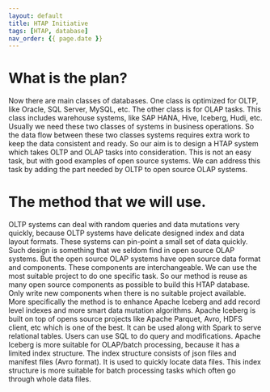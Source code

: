 ```yaml
---
layout: default
title: HTAP Initiative
tags: [HTAP, database]
nav_order: {{ page.date }}
---
```



# What is the plan?

Now there are main classes of databases. One class is optimized for
OLTP, like Oracle, SQL Server, MySQL, etc. The other class is for OLAP
tasks. This class includes warehouse systems, like SAP HANA, Hive, Iceberg,
Hudi, etc. Usually we need these two classes of systems in business
operations. So the data flow between these two classes systems
requires extra work to keep the data consistent and ready. So our aim
is to design a HTAP system which takes OLTP and OLAP tasks into
consideration. This is not an easy task, but with good examples of
open source systems. We can address this task by adding the part
needed by OLTP to open source OLAP systems.


# The method that we will use.

OLTP systems can deal with random queries and data mutations very
quickly, because OLTP systems have delicate designed index and data
layout formats. These systems can pin-point a small set of data
quickly. Such design is something that we seldom find in open source
OLAP systems. But the open source OLAP systems have open source data
format and components. These components are interchangeable. We can
use the most suitable project to do one specific task. So our method
is reuse as many open source components as possible to build this HTAP
database. Only write new components when there is no suitable project
available.
More specifically the method is to enhance Apache Iceberg and add
record level indexes and more smart data mutation algorithms.
Apache Iceberg is built on top of opens source projects like Apache Parquet, Avro, HDFS
client, etc which is one of the best. It can be used along with Spark to
serve relational tables. Users can use SQL to do query and modifications. Apache
Iceberg is more suitable for OLAP/batch processing, because it has a
limited index structure. The index structure consists of json files
and manifest files (Avro format). It is used to quickly locate data
files. This index structure is more suitable for batch processing tasks which often go through whole data files.

